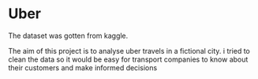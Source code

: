 # Uber


The dataset was gotten from kaggle.

The aim of this project is to analyse uber travels in a fictional city. i tried to clean the data so it would be easy for transport companies to know about their customers and make informed decisions 
